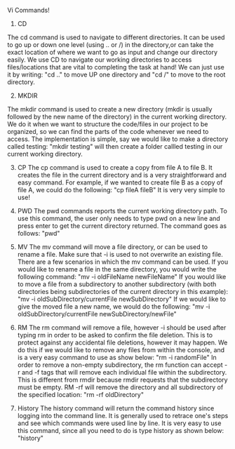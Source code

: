 Vi Commands!

1. CD

The cd command is used to navigate to different directories. It can be used to go up or down one level (using .. or /) in the directory,or can take the exact location of where we want to go as input and change our directory easily. We use CD to navigate our working directories to access files/locations that are vital to completing the task at hand! We can just use it by writing:
"cd .." to move UP one directory and "cd /" to move to the root directory.

2. MKDIR

The mkdir command is used to create a new directory (mkdir is usually followed by the new name of the directory) in the current working directory. We do it when we want to structure the code/files in our project to be organized, so we can find the parts of the code whenever we need to access. The implementation is simple, say we would like to make a directory called testing:
"mkdir testing" will then create a folder callled testing in our current working directory.

3. CP
The cp command is used to create a copy from file A to file B. It creates the file in the current directory and is a very straightforward and easy command. For example, if we wanted to create file B as a copy of file A, we could do the following:
"cp fileA fileB"
It is very very simple to use!

4. PWD
The pwd commands reports the current working directory path. To use this command, the user only needs to type pwd on a new line and press enter to get the current directory returned. The command goes as follows:
"pwd"

5. MV
The mv command will move a file directory, or can be used to rename a file. Make sure that -i is used to not overwrite an existing file. There are a few scenarios in which the mv command can be used.
If you would like to rename a file in the same directory, you would write the following command:
"mv -i oldFileName newFileName"
If you would like to move a file from a subdirectory to another subdirectory (with both directories being subdirectories of the current directory in this example):
"mv -i oldSubDirectory/currentFile newSubDirectory"
If we would like to give the moved file a new name, we would do the following:
"mv -i oldSubDirectory/currentFile newSubDirectory/newFile"

6. RM
The rm command will remove a file, however -i should be used after typing rm in order to be asked to confirm the file deletion. This is to protect against any accidental file deletions, however it may happen. We do this if we would like to remove any files from within the console, and is a very easy command to use as show below:
"rm -i randomFile"
In order to remove a non-empty subdirectory, the rm function can accept -r and -f tags that will remove each individual file within the subdirectory. This is different from rmdir because rmdir requests that the subdirectory must be empty. RM -rf will remove the directory and all subdirectory of the specified location:
"rm -rf oldDirectory"

7. History
The history command will return the command history since logging into the command line. It is generally used to retrace one's steps and see which commands were used line by line. It is very easy to use this command, since all you need to do is type history as shown below:
"history"

